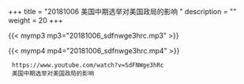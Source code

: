 +++
title = "20181006  美国中期选举对美国政局的影响 "
description = ""
weight = 20
+++

{{< mymp3 mp3="20181006_sdfnwge3hrc.mp3" >}}

{{< mymp4 mp4="20181006_sdfnwge3hrc.mp4" >}}

     https://www.youtube.com/watch?v=SdFNWge3hRc 
     美国中期选举对美国政局的影响 
     
